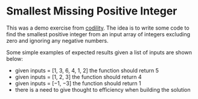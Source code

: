 # Smallest Missing Positive Integer

This was a demo exercise from [codility](https://app.codility.com/programmers/). The
idea is to write some code to find the smallest positive integer from an input array
of integers excluding zero and ignoring any negative numbers.

Some simple examples of expected results given a list of inputs are shown below:

*   given inputs = [1, 3, 6, 4, 1, 2] the function should return 5
*   given inputs = [1, 2, 3] the function should return 4
*   given inputs = [−1, −3] the function should return 1
*   there is a need to give thought to efficiency when building the solution
